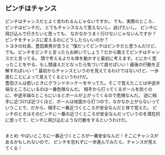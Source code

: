 ## ピンチはチャンス

ピンチはチャンスだとよく言われるんじゃないですか。
でも、実際のところ、ピンチはピンチだ。
とてもチャンスなんて思えないし、逃げたいし。
ピンチに飛び込んで行きたいと思っても、
なかなかうまく行けないじゃないんですか？
ピンチをチャンスに変えるのにどうしたらいいのか？
<br>
トヨタの社長、豊田章男が言うと
"僕だってピンチはピンチだと思うんだけど、でも、ピンチをピンチと言ったらお終いでしょう？だから敢えてピンチはチャンスだと言ってる。
頭で考えるよりも体を動かすと最初に考えます。とにかく思ったことをやる、もし間違えだとなったら気づいて直せばいい！最後の行動を正解すればいい！"
最初からチャンスというのを見えてるわけではないけど、一歩進むことによって見えてくるというわけだ。
<br>
豊田さんは若いときにグランドホッケーをやってた。そこで覚えたことは中途半端なところにいるのは一番危険なんだ。
相手から打ってくるボールを防ぐのに、中途半端なところにいるとボールが上がってくるので危険なんだ。
逆に相手に近づけば近づくほど、ボールは地面から打つので、なかなか上がらないっていうことで、だから、相手に一番近づくところが安全なんだと体で覚えた。
ピンチのときはそのピンチに一番の近づくところが安全なんだっていうのを潜在的に思ってて、ピンチに飛び込むような行動をするというわけだ。

<br>
まとめ:
やばいところに一番近づくところが一番安全なんだ！そこにチャンスがあるかもしれないので、
ピンチを恐れずに一歩進んでみたら、チャンスが見えてくる！
